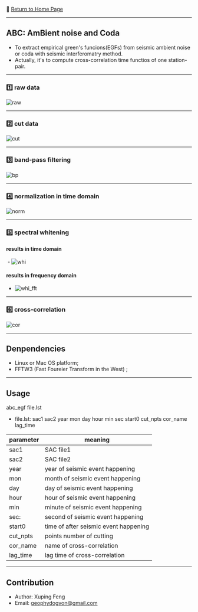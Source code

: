 :hotel: [Return to Home Page](https://github.com/geophydog/geophydog.github.io/blob/master/README.md)

***

## ABC: AmBient noise and Coda
- To extract empirical green's funcions(EGFs) from seismic ambient noise or coda with seismic interferomatry method.
- Actually, it's to compute cross-correlation time functios of one station-pair.

***

### :one: raw data
![raw](https://github.com/geophydog/ABC/blob/master/images/raw-sac.jpg)

***

### :two: cut data
![cut](https://github.com/geophydog/ABC/blob/master/images/cut.jpg)

***

### :three: band-pass filtering
![bp](https://github.com/geophydog/ABC/blob/master/images/bp.jpg)

***

### :four: normalization in time domain
![norm](https://github.com/geophydog/ABC/blob/master/images/norm.png)

***

### :five: spectral whitening
#### results in time domain  
  - ![whi](https://github.com/geophydog/ABC/blob/master/images/whi.jpg)
#### results in frequency domain
  - ![whi_fft](https://github.com/geophydog/ABC/blob/master/images/whi_fft.png)
  
***

### :six: cross-correlation
![cor](https://github.com/geophydog/ABC/blob/master/images/cor.jpg)

***

## Denpendencies
- Linux or Mac OS platform;
- FFTW3 (Fast Foureier Transform in the West) ;

***

## Usage

abc_egf file.lst

- file.lst: sac1 sac2 year mon day hour min sec start0 cut_npts cor_name lag_time  

| parameter | meaning  |
| --------- | -------- |
|  sac1     | SAC file1|
|  sac2     | SAC file2|
|  year     | year of seismic event happening|
|  mon      | month of seismic event happening|
|  day      | day of seismic event happening|
|  hour     | hour of seismic event happening|
|  min      | minute of seismic event happening|
|  sec:     | second of seismic event happening|
|  start0   | time of after seismic event happening|
|  cut_npts | points number of cutting|
|  cor_name | name of cross-correlation|
|  lag_time | lag time of cross-correlation|

***

## Contribution
- Author: Xuping Feng
- Email: geophydogvon@gmail.com
